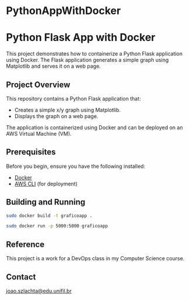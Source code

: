 # PythonAppWithDocker

# Python Flask App with Docker

This project demonstrates how to containerize a Python Flask application using Docker. The Flask application generates a simple graph using Matplotlib and serves it on a web page.

## Project Overview

This repository contains a Python Flask application that:

- Creates a simple x/y graph using Matplotlib.
- Displays the graph on a web page.

The application is containerized using Docker and can be deployed on an AWS Virtual Machine (VM).

## Prerequisites

Before you begin, ensure you have the following installed:

- [Docker](https://docs.docker.com/get-docker/)
- [AWS CLI](https://docs.aws.amazon.com/cli/latest/userguide/install-cliv2.html) (for deployment)

## Building and Running

```bash
sudo docker build -t graficoapp .
```

```bash
sudo docker run -p 5000:5000 graficoapp
```

## Reference ##
This project is a work for a DevOps class in my Computer Science course.

## Contact
joao.szlachta@edu.unifil.br
